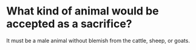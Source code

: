 # What kind of animal would be accepted as a sacrifice?

It must be a male animal without blemish from the cattle, sheep, or goats.
